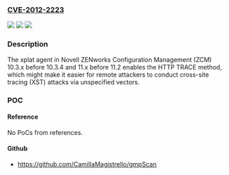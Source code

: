 ### [CVE-2012-2223](https://cve.mitre.org/cgi-bin/cvename.cgi?name=CVE-2012-2223)
![](https://img.shields.io/static/v1?label=Product&message=n%2Fa&color=blue)
![](https://img.shields.io/static/v1?label=Version&message=n%2Fa&color=blue)
![](https://img.shields.io/static/v1?label=Vulnerability&message=n%2Fa&color=brighgreen)

### Description

The xplat agent in Novell ZENworks Configuration Management (ZCM) 10.3.x before 10.3.4 and 11.x before 11.2 enables the HTTP TRACE method, which might make it easier for remote attackers to conduct cross-site tracing (XST) attacks via unspecified vectors.

### POC

#### Reference
No PoCs from references.

#### Github
- https://github.com/CamillaMagistrello/gmpScan


